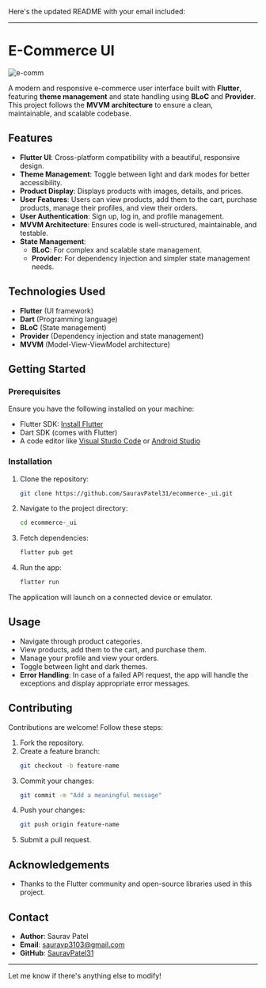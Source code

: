 Here's the updated README with your email included:  

---

# E-Commerce UI
![e-comm](https://github.com/user-attachments/assets/a995b634-1f99-4049-83ef-40303c5ade4e)


A modern and responsive e-commerce user interface built with **Flutter**, featuring **theme management** and state handling using **BLoC** and **Provider**. This project follows the **MVVM architecture** to ensure a clean, maintainable, and scalable codebase.

## Features

- **Flutter UI**: Cross-platform compatibility with a beautiful, responsive design.
- **Theme Management**: Toggle between light and dark modes for better accessibility.
- **Product Display**: Displays products with images, details, and prices.
- **User Features**: Users can view products, add them to the cart, purchase products, manage their profiles, and view their orders.
- **User Authentication**: Sign up, log in, and profile management.
- **MVVM Architecture**: Ensures code is well-structured, maintainable, and testable.
- **State Management**:
  - **BLoC**: For complex and scalable state management.
  - **Provider**: For dependency injection and simpler state management needs.

## Technologies Used

- **Flutter** (UI framework)
- **Dart** (Programming language)
- **BLoC** (State management)
- **Provider** (Dependency injection and state management)
- **MVVM** (Model-View-ViewModel architecture)

## Getting Started

### Prerequisites

Ensure you have the following installed on your machine:

- Flutter SDK: [Install Flutter](https://docs.flutter.dev/get-started/install)
- Dart SDK (comes with Flutter)
- A code editor like [Visual Studio Code](https://code.visualstudio.com/) or [Android Studio](https://developer.android.com/studio)

### Installation

1. Clone the repository:
   ```bash
   git clone https://github.com/SauravPatel31/ecommerce-_ui.git
   ```
2. Navigate to the project directory:
   ```bash
   cd ecommerce-_ui
   ```
3. Fetch dependencies:
   ```bash
   flutter pub get
   ```
4. Run the app:
   ```bash
   flutter run
   ```

The application will launch on a connected device or emulator.

## Usage

- Navigate through product categories.
- View products, add them to the cart, and purchase them.
- Manage your profile and view your orders.
- Toggle between light and dark themes.
- **Error Handling**: In case of a failed API request, the app will handle the exceptions and display appropriate error messages.
## Contributing


Contributions are welcome! Follow these steps:

1. Fork the repository.
2. Create a feature branch:
   ```bash
   git checkout -b feature-name
   ```
3. Commit your changes:
   ```bash
   git commit -m "Add a meaningful message"
   ```
4. Push your changes:
   ```bash
   git push origin feature-name
   ```
5. Submit a pull request.

## Acknowledgements

- Thanks to the Flutter community and open-source libraries used in this project.

## Contact

- **Author**: Saurav Patel
- **Email**: [sauravp3103@gmail.com](mailto:sauravp3103@gmail.com)
- **GitHub**: [SauravPatel31](https://github.com/SauravPatel31)

---

Let me know if there's anything else to modify!

